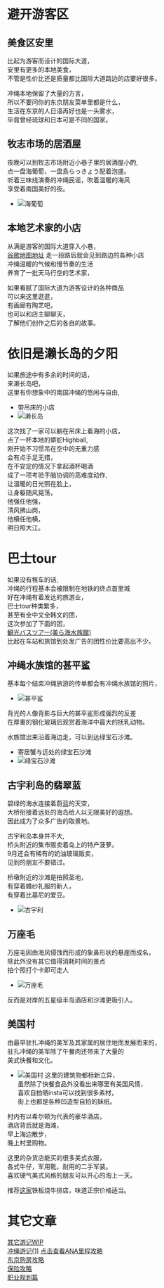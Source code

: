 # 避开游客区
## 美食区安里
比起为游客而设计的国际大道，</br>
安里有更多的本地美食，</br>
不管是性价比还是质量都比国际大道路边的店要好很多。 </br>

冲绳本地保留了大量的方言，</br>
所以不要问你的东京朋友菜单里都是什么，</br>
生活在东京的人日语再好也是一头雾水，</br>
毕竟曾经琉球和日本可是不同的国家。</br>

## 牧志市场的居酒屋
夜晚可以到牧志市场附近小巷子里的居酒屋小酌, </br>
点一盘海葡萄，一盘島らっきょう配着泡盛。</br>
听着三味线演奏的冲绳民谣，吹着温暖的海风</br>
享受着南国美好的夜。</br>
* ![海葡萄](../tmp/20190301_203532.jpg)


## 本地艺术家的小店
从满是游客的国际大道穿入小巷，</br>
[谷歌地图地址](https://goo.gl/maps/mEuMuLA94rk)
走一段路后就会见到路边的各种小店 </br>
冲绳温暖的气候和慢节奏的生活 </br>
养育了一批天马行空的艺术家，</br>

如果看腻了国际大道为游客设计的各种商品 </br>
可以来这里逛逛，</br>
有画廊有陶艺吧，</br>
也可以和店主聊聊天，</br>
了解他们创作之后的各自的故事。</br>

# 依旧是濑长岛的夕阳
如果旅途中有多余的时间的话，</br>
来濑长岛吧，</br>
这里有你想象中的南国冲绳的悠闲与自由, </br>
* 带吊床的小店
* ![濑长岛](../tmp/20190302_141115.jpg)

这次找了一家可以躺在吊床上看海的小店，</br>
点了一杯本地的蟒蛇Highball, </br>
刚开始不习惯吊在空中的无重力感 </br>
会有点手足无措，</br>
在不安定的情况下拿起酒杯喝酒 </br>
成了一项考验手脑协调的高难度动作, </br>
让温暖的日光照在脸上， </br>
让身躯随风晃荡，</br>
他强任他强，</br>
清风拂山岗，</br> 
他横任他横，</br>
明日照大江。</br>

# 巴士tour
如果没有租车的话, </br>
冲绳的行程基本会被限制在地铁的终点首里城 </br>
好在冲绳有着发达的旅游业， </br>
巴士tour种类繁多，</br> 
甚至有全中文全韩文的团，</br> 
这次参加了下面的团，</br>
[観光バスツアー(美ら海水族館)](http://option.okitour.net/detail/?plan_id=9203) </br>
比起在车站和旅馆到处发广告的团性价比要高出不少。</br>

## 冲绳水族馆的甚平鲨
基本每个结束冲绳旅游的传单都会有冲绳水族馆的照片，</br>
* ![甚平鲨](../tmp/20190303_115043.jpg)

背光的人像背影与巨大的甚平鲨形成强烈的反差 </br>
在厚重的钢化玻璃后观赏着海洋中最大的抚乳动物。</br>

水族馆出来沿着海边走，可以到达绿宝石沙滩。</br>
* 寄居蟹与远处的绿宝石沙滩
* ![绿宝石沙滩](../tmp/20190303_121425.jpg)

## 古宇利岛的翡翠蓝
碧绿的海水连接着蔚蓝的天空，</br>
大桥衔接着远处的海岛给人以无限美好的遐想。</br>
因此成为了众多广告的取景地。</br>

古宇利岛本身并不大, </br>
桥头附近的集市贩卖着岛上的特产菠萝。</br>
9月还会有稀有的奶油玻璃贩卖，</br>
见到的朋友不要错过。</br>


桥墩附近的沙滩是拍照圣地，</br>
有穿着婚纱礼服的新人，</br>
有穿着比基尼的爱豆。
* ![古宇利](../tmp/20190303_135842.jpg)

## 万座毛
万座毛因由海风侵蚀而形成的象鼻形状的悬崖而成名，</br>
除此外没有其它值得消耗时间的景点 </br>
拍个照打个卡即可走人 </br>
* ![万座毛](../tmp/20190303_153546.jpg)

反而是对岸的五星级半岛酒店和沙滩更吸引人。</br>

## 美国村
由最早驻扎冲绳的美军及其家属的居住地而发展而来的，</br>
驻扎冲绳的美军除了午餐肉还带来了大量的 </br>
美式快餐和文化。 </br>

* ![美国村](../tmp/20190303_164212.jpg)
这里的建筑物都标新立异，</br>
虽然除了快餐食品外没看出来哪里有美国风情，</br>
喜欢自拍晒insta可以找到很多素材，</br>
街上也都是各种凹造型自拍的妹纸。</br>

村内有以希尔顿为代表的豪华酒店，</br>
酒店背后就是海滩，</br>
早上海边散步，</br>
晚上村里购物。</br>

这里的杂货店能买的很多美式衣服，</br>
各式牛仔，军用靴，耐用的二手军装。</br>
喜欢硬气美式风格的朋友可以开心的淘上一天。</br>

推荐[这家](https://goo.gl/maps/pAJXLKT1qhE2)铁板烧牛排店，味道正宗价格适当。</br>

# 其它文章
[其它游记WIP](../menu.md) </br>
[冲绳游记(1)](./okinawa_20190119.md)
[点击查看ANA里程攻略](https://github.com/cheungYX/algorithm/blob/master/cheung/ana.md) </br>
[东京购房攻略](https://github.com/cheungYX/algorithm/blob/master/cheung/ff.md) </br>
[保险攻略](https://github.com/cheungYX/algorithm/blob/master/cheung/hokken.md) </br>
[职业规划篇](https://github.com/cheungYX/algorithm/blob/master/cheung/work_root.md) </br>